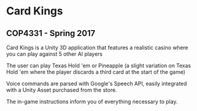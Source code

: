 # Card Kings
## COP4331 - Spring 2017

Card Kings is a Unity 3D application that features a realistic casino where you can play against 5 other AI players

The user can play Texas Hold 'em or Pineapple (a slight variation on Texas Hold 'em where the player discards a third card at the start of the game)

Voice commands are parsed with Google's Speech API, easily integrated with a Unity Asset purchased from the store.

The in-game instructions inform you of everything necessary to play.
